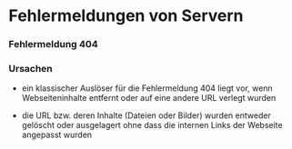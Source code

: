 # Fehlermeldungen von Servern

### Fehlermeldung 404

### Ursachen

- ein klassischer Auslöser für die Fehlermeldung 404 liegt vor, wenn Webseiteninhalte entfernt oder auf eine andere URL verlegt wurden

- die URL bzw. deren Inhalte (Dateien oder Bilder) wurden entweder gelöscht oder ausgelagert ohne dass die internen Links der Webseite angepasst wurden